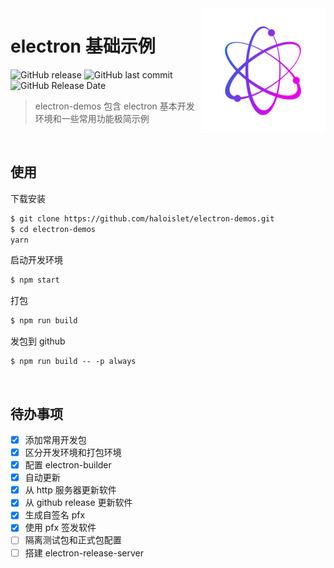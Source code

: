 <img src="build/icon.png" align="right" width="200" heigh="auto">

# electron 基础示例
![GitHub release](https://img.shields.io/github/release/haloislet/electron-demos.svg?style=popout) ![GitHub last commit](https://img.shields.io/github/last-commit/haloislet/electron-demos.svg?style=popout) ![GitHub Release Date](https://img.shields.io/github/release-date/haloislet/electron-demos.svg?style=popout)

> electron-demos 包含 electron 基本开发环境和一些常用功能极简示例

<br>

## 使用
下载安装
```bash
$ git clone https://github.com/haloislet/electron-demos.git
$ cd electron-demos
yarn
```

启动开发环境
```bash
$ npm start
```

打包
```bash
$ npm run build
```

发包到 github
```
$ npm run build -- -p always
```

<br>

## 待办事项
- [x] 添加常用开发包
- [x] 区分开发环境和打包环境
- [x] 配置 electron-builder 
- [x] 自动更新
- [x] 从 http 服务器更新软件
- [x] 从 github release 更新软件
- [x] 生成自签名 pfx
- [x] 使用 pfx 签发软件
- [ ] 隔离测试包和正式包配置
- [ ] 搭建 electron-release-server
